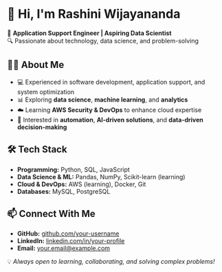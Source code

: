 # 👋 Hi, I'm Rashini Wijayananda  

🚀 **Application Support Engineer | Aspiring Data Scientist**  
🔍 Passionate about technology, data science, and problem-solving  

## 👩‍💻 About Me  
- 💻 Experienced in software development, application support, and system optimization  
- 📊 Exploring **data science**, **machine learning**, and **analytics**  
- ☁️ Learning **AWS Security & DevOps** to enhance cloud expertise  
- 🔎 Interested in **automation**, **AI-driven solutions**, and **data-driven decision-making**  

## 🛠️ Tech Stack  
- **Programming:** Python, SQL, JavaScript  
- **Data Science & ML:** Pandas, NumPy, Scikit-learn (learning)  
- **Cloud & DevOps:** AWS (learning), Docker, Git  
- **Databases:** MySQL, PostgreSQL  

## 📫 Connect With Me  
- **GitHub:** [github.com/your-username](https://github.com/your-username)  
- **LinkedIn:** [linkedin.com/in/your-profile](https://linkedin.com/in/your-profile)  
- **Email:** your.email@example.com  

💡 *Always open to learning, collaborating, and solving complex problems!*  

